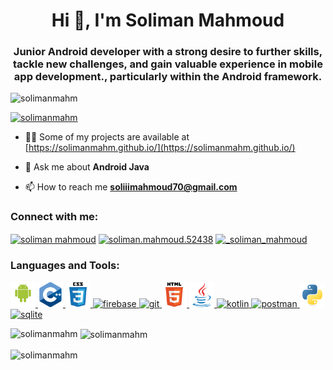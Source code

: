 <h1 align="center">Hi 👋, I'm Soliman Mahmoud</h1>
<h3 align="center">Junior Android developer with a strong desire to further skills, tackle new challenges, and gain valuable experience in mobile app development., particularly within the Android framework.</h3>

<p align="left"> <img src="https://komarev.com/ghpvc/?username=solimanmahm&label=Profile%20views&color=0e75b6&style=flat" alt="solimanmahm" /> </p>

<p align="left"> <a href="https://github.com/ryo-ma/github-profile-trophy"><img src="https://github-profile-trophy.vercel.app/?username=solimanmahm" alt="solimanmahm" /></a> </p>

- 👨‍💻 Some of my projects are available at [https://solimanmahm.github.io/](https://solimanmahm.github.io/)

- 💬 Ask me about **Android Java**

- 📫 How to reach me **soliiimahmoud70@gmail.com**

<h3 align="left">Connect with me:</h3>
<p align="left">
<a href="https://linkedin.com/in/soliman mahmoud" target="blank"><img align="center" src="https://raw.githubusercontent.com/rahuldkjain/github-profile-readme-generator/master/src/images/icons/Social/linked-in-alt.svg" alt="soliman mahmoud" height="30" width="40" /></a>
<a href="https://fb.com/soliman.mahmoud.52438" target="blank"><img align="center" src="https://raw.githubusercontent.com/rahuldkjain/github-profile-readme-generator/master/src/images/icons/Social/facebook.svg" alt="soliman.mahmoud.52438" height="30" width="40" /></a>
<a href="https://codeforces.com/profile/_soliman_mahmoud" target="blank"><img align="center" src="https://raw.githubusercontent.com/rahuldkjain/github-profile-readme-generator/master/src/images/icons/Social/codeforces.svg" alt="_soliman_mahmoud" height="30" width="40" /></a>
</p>

<h3 align="left">Languages and Tools:</h3>
<p align="left"> <a href="https://developer.android.com" target="_blank" rel="noreferrer"> <img src="https://raw.githubusercontent.com/devicons/devicon/master/icons/android/android-original-wordmark.svg" alt="android" width="40" height="40"/> </a> <a href="https://www.w3schools.com/cpp/" target="_blank" rel="noreferrer"> <img src="https://raw.githubusercontent.com/devicons/devicon/master/icons/cplusplus/cplusplus-original.svg" alt="cplusplus" width="40" height="40"/> </a> <a href="https://www.w3schools.com/css/" target="_blank" rel="noreferrer"> <img src="https://raw.githubusercontent.com/devicons/devicon/master/icons/css3/css3-original-wordmark.svg" alt="css3" width="40" height="40"/> </a> <a href="https://firebase.google.com/" target="_blank" rel="noreferrer"> <img src="https://www.vectorlogo.zone/logos/firebase/firebase-icon.svg" alt="firebase" width="40" height="40"/> </a> <a href="https://git-scm.com/" target="_blank" rel="noreferrer"> <img src="https://www.vectorlogo.zone/logos/git-scm/git-scm-icon.svg" alt="git" width="40" height="40"/> </a> <a href="https://www.w3.org/html/" target="_blank" rel="noreferrer"> <img src="https://raw.githubusercontent.com/devicons/devicon/master/icons/html5/html5-original-wordmark.svg" alt="html5" width="40" height="40"/> </a> <a href="https://www.java.com" target="_blank" rel="noreferrer"> <img src="https://raw.githubusercontent.com/devicons/devicon/master/icons/java/java-original.svg" alt="java" width="40" height="40"/> </a> <a href="https://kotlinlang.org" target="_blank" rel="noreferrer"> <img src="https://www.vectorlogo.zone/logos/kotlinlang/kotlinlang-icon.svg" alt="kotlin" width="40" height="40"/> </a> <a href="https://postman.com" target="_blank" rel="noreferrer"> <img src="https://www.vectorlogo.zone/logos/getpostman/getpostman-icon.svg" alt="postman" width="40" height="40"/> </a> <a href="https://www.python.org" target="_blank" rel="noreferrer"> <img src="https://raw.githubusercontent.com/devicons/devicon/master/icons/python/python-original.svg" alt="python" width="40" height="40"/> </a> <a href="https://www.sqlite.org/" target="_blank" rel="noreferrer"> <img src="https://www.vectorlogo.zone/logos/sqlite/sqlite-icon.svg" alt="sqlite" width="40" height="40"/> </a> </p>

<p><img align="left" src="https://github-readme-stats.vercel.app/api/top-langs?username=solimanmahm&show_icons=true&locale=en&layout=compact" alt="solimanmahm" /></p>

<p>&nbsp;<img align="center" src="https://github-readme-stats.vercel.app/api?username=solimanmahm&show_icons=true&locale=en" alt="solimanmahm" /></p>

<p><img align="center" src="https://github-readme-streak-stats.herokuapp.com/?user=solimanmahm&" alt="solimanmahm" /></p>
